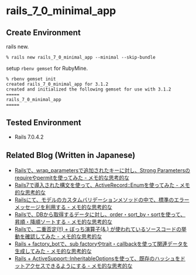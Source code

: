 
# rails_7_0_minimal_app

## Create Environment

rails new.

```
% rails new rails_7_0_minimal_app --minimal --skip-bundle
```

setup `rbenv gemset` for RubyMine.

```
% rbenv gemset init
created rails_7_0_minimal_app for 3.1.2
created and initialized the following gemset for use with 3.1.2
=====
rails_7_0_minimal_app
=====
```

## Tested Environment

- Rails 7.0.4.2


## Related Blog (Written in Japanese)

- [Railsで、wrap_parametersで追加されたキーに対し、Strong Parametersのrequireやpermitを使ってみた - メモ的な思考的な](https://thinkami.hatenablog.com/entry/2022/05/24/234536)
- [Rails7で導入された構文を使って、ActiveRecord::Enumを使ってみた - メモ的な思考的な](https://thinkami.hatenablog.com/entry/2022/06/17/000042)
- [Railsにて、モデルのカスタムバリデーションメソッドの中で、標準のエラーメッセージを利用する - メモ的な思考的な](https://thinkami.hatenablog.com/entry/2023/01/12/213848)
- [Railsで、DBから取得するデータに対し、order・sort_by・sortを使って、昇順・降順ソートする - メモ的な思考的な](https://thinkami.hatenablog.com/entry/2023/02/19/222340)
- [Railsで、二重否定(!!) + ぼっち演算子(&.) が使われているソースコードの挙動を確認してみた - メモ的な思考的な](https://thinkami.hatenablog.com/entry/2023/02/24/230107)
- [Rails + factory_botで、sub factoryやtrait・callbackを使って関連データを生成してみた - メモ的な思考的な](https://thinkami.hatenablog.com/entry/2023/03/02/231008)
- [Rails + ActiveSupport::InheritableOptionsを使って、既存のハッシュをドットアクセスできるようにする - メモ的な思考的な](https://thinkami.hatenablog.com/entry/2023/04/23/231402)